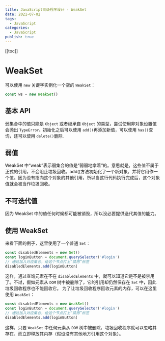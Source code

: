 ```yaml
---
title: JavaScript高级程序设计 - WeakSet
date: 2021-07-02
tags:
  - JavaScript
categories:
  - JavaScript
publish: true
---
```


[[toc]]

# WeakSet

可以使用 `new` 关键字实例化一个空的 `WeakSet`：

```js
const ws = new WeakSet()
```

## 基本 API

弱集合中的值只能是 `Object` 或者继承自 `Object` 的类型，尝试使用非对象设置值会抛出 `TypeError。`初始化之后可以使用 `add()`再添加新值，可以使用 `has()`查询，还可以使用 `delete()`删除.

## 弱值

WeakSet 中“weak”表示弱集合的值是“弱弱地拿着”的。意思就是，这些值不属于正式的引用，不会阻止垃圾回收。add()方法初始化了一个新对象，并将它用作一个值。因为没有指向这个对象的其他引用，所以当这行代码执行完成后，这个对象值就会被当作垃圾回收。

## 不可迭代值

因为 WeakSet 中的值任何时候都可能被销毁，所以没必要提供迭代其值的能力。

## 使用 WeakSet

来看下面的例子，这里使用了一个普通 `Set`：

```js
const disabledElements = new Set()
const loginButton = document.querySelector('#login')
// 通过加入对应集合，给这个节点打上“禁用”标签
disabledElements.add(loginButton)
```

这样，通过查询元素在不在 `disabledElements` 中，就可以知道它是不是被禁用了。不过，假如元素从 `DOM` 树中被删除了，它的引用却仍然保存在 `Set` 中，因此垃圾回收程序也不能回收它。
为了让垃圾回收程序回收元素的内存，可以在这里使用 `WeakSet`：

```js
const disabledElements = new WeakSet()
const loginButton = document.querySelector('#login')
// 通过加入对应集合，给这个节点打上“禁用”标签
disabledElements.add(loginButton)
```

这样，只要 `WeakSet` 中任何元素从 `DOM` 树中被删除，垃圾回收程序就可以忽略其存在，而立即释放其内存（假设没有其他地方引用这个对象）。
